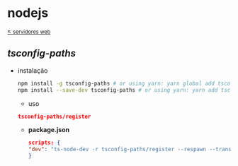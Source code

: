 # nodejs 

<sub>[:arrow_upper_left: servidores web](../readme.md)<sub>

## *tsconfig-paths*


- instalação
  ```bash
  npm install -g tsconfig-paths # or using yarn: yarn global add tsconfig-paths
  npm install --save-dev tsconfig-paths # or using yarn: yarn add tsconfig-paths -D
  ```

    - uso
    ```json
    tsconfig-paths/register
    ```

    - **package.json** 

        ```json
        scripts: {
        "dev": "ts-node-dev -r tsconfig-paths/register --respawn --transpile-only --ignore-watch node_modules --no-notify src/server.ts"
        }

        ```


